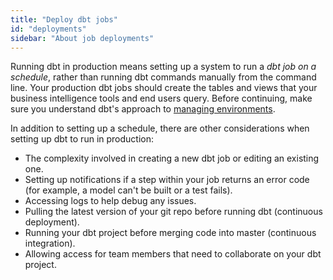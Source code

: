 ```yaml
---
title: "Deploy dbt jobs"
id: "deployments"
sidebar: "About job deployments"
---
```


Running dbt in production means setting up a system to run a _dbt job on a schedule_, rather than running dbt commands manually from the command line. Your production dbt jobs should create the tables and <Term id="view">views</Term> that your business intelligence tools and end users query. Before continuing, make sure you understand dbt's approach to [managing environments](/docs/collaborate/environments/environments-in-dbt).

In addition to setting up a schedule, there are other considerations when setting up dbt to run in production:

* The complexity involved in creating a new dbt job or editing an existing one.
* Setting up notifications if a step within your job returns an error code (for example, a model can't be built or a test fails).
* Accessing logs to help debug any issues.
* Pulling the latest version of your git repo before running dbt (continuous deployment).
* Running your dbt project before merging code into master (continuous integration).
* Allowing access for team members that need to collaborate on your dbt project.

<!--## Run dbt in production

If you want to run dbt jobs on a schedule, you can use tools such as dbt Cloud, Airflow, Prefect, Dagster, automation server, or Cron.-->

<div className="grid--2-col">

<Card
    title="Deploy with dbt Cloud"
    body="Use dbt Cloud's in-app scheduling to run your production jobs. Schedule jobs by day of the week, times or recurring intervals. "
link="/docs/deploy/dbt-cloud-job"
    icon="dbt-bit"/>

<Card
    title="Deploy with other tools"
    body="Use tools such as Airflow, Prefect, Dagster, automation server, Cron, or ADF to run or trigger dbt Cloud jobs."
link="/docs/deploy/deployment-tools"
    icon="pencil-paper"/>    

</div> <br />